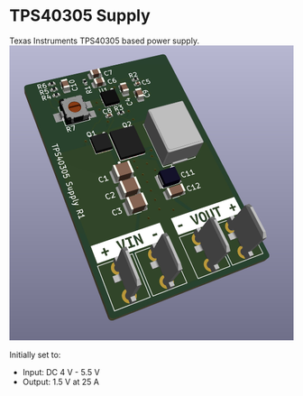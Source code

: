 # TPS40305 Supply
Texas Instruments TPS40305 based power supply.
![](doc/3d_preview.jpg)

Initially set to:
- Input: DC 4 V - 5.5 V
- Output: 1.5 V at 25 A
